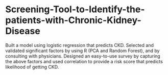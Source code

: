 # Screening-Tool-to-Identify-the-patients-with-Chronic-Kidney-Disease
Built a model using logistic regression that predicts CKD. Selected and validated significant factors by using R (PCA and Random Forest), and by consulting with physicians. Designed an easy-to-use survey by capturing the above factors and used correlation to provide a risk score that predicts likelihood of getting CKD.
